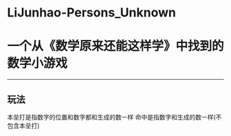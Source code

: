# LiJunhao-Persons_Unknown
# 一个从《数学原来还能这样学》中找到的数学小游戏
***
## 玩法
本垒打是指数字的位置和数字都和生成的数一样
命中是指数字和生成的数一样(不包含本垒打)
